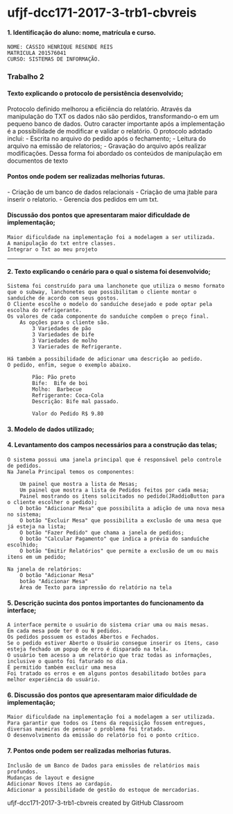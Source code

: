# ufjf-dcc171-2017-3-trb1-cbvreis
<h4>1. Identificação do aluno: nome, matrícula e curso.</h4>


	NOME: CÁSSIO HENRIQUE RESENDE REIS
	MATRICULA 201576041
	CURSO: SISTEMAS DE INFORMAÇÃO.


<h3>Trabalho 2</h3>
<h4>Texto explicando o protocolo de persistência desenvolvido;</h4>
Protocolo definido melhorou a eficiência do relatório. Através da manipulação do TXT os dados não são perdidos, transformando-o em um pequeno banco de dados. Outro caracter importante após a implementação é a possibilidade de modificar e validar o relatório.
	O protocolo adotado inclui: 
		- Escrita no arquivo do pedido após o fechamento;
		- Leitura do arquivo na emissão de relatorios;
		- Gravação do arquivo após realizar modificações.
	Dessa forma foi abordado os conteúdos de manipulação em documentos de texto

<h4>Pontos onde podem ser realizadas melhorias futuras.</h4>
	- Criação de um banco de dados relacionais
	- Criação de uma jtable para inserir o relatorio.
	- Gerencia dos pedidos em um txt.
	
<h4> Discussão dos pontos que apresentaram maior dificuldade de implementação;</h4>

	Maior dificuldade na implementação foi a modelagem a ser utilizada.
	A manipulação do txt entre classes.
	Integrar o Txt ao meu projeto

<hr>	

<h4>2. Texto explicando o cenário para o qual o sistema foi desenvolvido;</h4>

	Sistema foi construído para uma lanchonete que utiliza o mesmo formato que o subway, lanchonetes que possibilitam o cliente montar o sanduíche de acordo com seus gostos.
	O Cliente escolhe o modelo do sanduíche desejado e pode optar pela escolha do refrigerante.
	Os valores de cada componente do sanduíche compõem o preço final.
		As opções para o cliente são.
			3 Variedades de pão
			3 Variedades de bife
			3 Variedades de molho
			3 Varierades de Refrigerante.

	Há também a possibilidade de adicionar uma descrição ao pedido.
	O pedido, enfim, segue o exemplo abaixo.

			Pão: Pão preto
			Bife:  Bife de boi
			Molho:  Barbecue
			Refrigerante: Coca-Cola
			Descrição: Bife mal passado.

			Valor do Pedido R$ 9.80


<h4>3. Modelo de dados utilizado;</h4>

<h4>4. Levantamento dos campos necessários para a construção das telas;</h4>

	O sistema possui uma janela principal que é responsável pelo controle de pedidos.
	Na Janela Principal temos os componentes:

		Um painel que mostra a lista de Mesas;
		Um painel que mostra a lista de Pedidos feitos por cada mesa;
		Painel mostrando os ítens solicitados no pedido(JRaddioButton para o cliente escolher o pedido);
		O botão "Adicionar Mesa" que possibilita a adição de uma nova mesa no sistema;
		O botão "Excluir Mesa" que possibilita a exclusão de uma mesa que já esteja na lista;
		O botão "Fazer Pedido" que chama a janela de pedidos;
		O botão "Calcular Pagamento" que indica a prévia do sanduíche escolhido;
		O botão "Emitir Relatórios" que permite a exclusão de um ou mais itens em um pedido;

	Na janela de relatórios:
		O botão "Adicionar Mesa"
		botão "Adicionar Mesa"
		Área de Texto para impressão do relatório na tela


<h4>5. Descrição sucinta dos pontos importantes do funcionamento da interface;</h4>

	A interface permite o usuário do sistema criar uma ou mais mesas.
	Em cada mesa pode ter 0 ou N pedidos.
	Os pedidos possuem os estados Abertos e Fechados.
	Se o pedido estiver Aberto o Usuário consegue inserir os ítens, caso esteja fechado um popup de erro é disparado na tela.
	O usuário tem acesso a um relatório que traz todas as informações, inclusive o quanto foi faturado no dia.
	É permitido também excluir uma mesa
	Foi tratado os erros e em alguns pontos desabilitado botões para melhor experiência do usuário.


<h4>6. Discussão dos pontos que apresentaram maior dificuldade de implementação;</h4>

	Maior dificuldade na implementação foi a modelagem a ser utilizada.
	Para garantir que todos os ítens da requisição fossem entregues, diversas maneiras de pensar o problema foi tratado.
	O desenvolvimento da emissão do relatório foi o ponto crítico.


<h4>7. Pontos onde podem ser realizadas melhorias futuras.</h4>

	Inclusão de um Banco de Dados para emissões de relatórios mais profundos.
	Mudanças de layout e designe
	Adicionar Novos ítens ao cardapio.
	Adicionar a possibilidade de gestão do estoque de mercadorias.


ufjf-dcc171-2017-3-trb1-cbvreis created by GitHub Classroom

